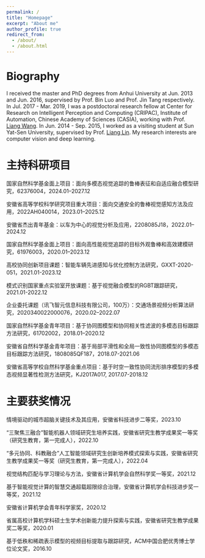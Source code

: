 ```yaml
---
permalink: /
title: "Homepage"
excerpt: "About me"
author_profile: true
redirect_from: 
  - /about/
  - /about.html
---
```


Biography
======
I received the master and PhD degrees from Anhui University at Jun. 2013 and Jun. 2016, supervised by Prof. Bin Luo and Prof. Jin Tang respectively. In Jul. 2017 - Mar. 2019, I was a postdoctoral research fellow at Center for Research on Intelligent Perception and Computing (CRIPAC), Institute of Automation, Chinese Academy of Sciences (CASIA), working with Prof. [Liang Wang](http://www.cbsr.ia.ac.cn/users/liangwang/). In Jun. 2014 - Sep. 2015, I worked as a visiting student at Sun Yat-Sen University, supervised by Prof. [Liang Lin](http://www.linliang.net/). My research interests are computer vision and deep learning.





主持科研项目
======
国家自然科学基金面上项目：面向多模态视觉追踪的鲁棒表征和自适应融合模型研究，62376004，2024.01–2027.12

安徽省高等学校科学研究项目重大项目：面向交通安全的鲁棒视觉感知方法及应用，2022AH040014，2023.01–2025.12

安徽省杰出青年基金：以车为中心的视觉分析及应用，2208085J18，2022.01–2024.12

国家自然科学基金面上项目：面向高性能视觉追踪的目标外观鲁棒和高效建模研究，61976003，2020.01–2023.12

高校协同创新项目课题：智能车辆先进感知与优化控制方法研究，GXXT-2020-051，2021.01-2023.12

模式识别国家重点实验室开放课题：基于视觉融合模型的RGBT跟踪研究，2021.01-2022.12

企业委托课题（讯飞智元信息科技有限公司，100万）：交通场景视频分析算法研究，2020340022000076，2020.02–2022.07

国家自然科学基金青年项目：基于协同图模型和协同相关性滤波的多模态目标跟踪方法研究，61702002，2018.01–2020.12

安徽省自然科学基金青年项目：基于局部平滑性和全局一致性协同图模型的多模态目标跟踪方法研究，1808085QF187，2018.07-2021.06

安徽省高等学校自然科学基金重点项目：基于时空一致性协同流形排序模型的多模态视频显著性检测方法研究，KJ2017A017, 2017.07-2018.12

主要获奖情况
======
情境驱动的城市超脑关键技术及其应用，安徽省科技进步二等奖，2023.10

“三聚焦三融合”智能机器人领域研究生培养实践，安徽省研究生教学成果奖一等奖（研究生教育，第一完成人），2022.10

“多元协同、科教融合”人工智能领域研究生创新培养模式探索与实践，安徽省研究生教学成果奖一等奖（研究生教育，第一完成人），2022.04

视觉结构匹配与学习理论与方法，安徽省计算机学会自然科学奖一等奖，2021.12

基于智能视觉计算的智慧交通超载超限综合治理，安徽省计算机学会科技进步奖一等奖，2021.12

安徽省计算机学会青年科学家奖，2020.12

省属高校计算机学科硕士生学术创新能力提升探索与实践，安徽省研究生教学成果奖二等奖，2020.01

基于低秩和稀疏表示模型的视频目标提取与跟踪研究，ACM中国合肥优秀博士学位论文奖，2016.10

